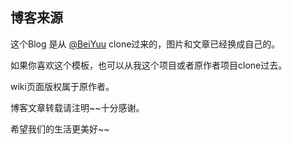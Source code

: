 ## 博客来源

这个Blog 是从 [@BeiYuu](http://weibo.com/beiyuu) clone过来的，图片和文章已经换成自己的。

如果你喜欢这个模板，也可以从我这个项目或者原作者项目clone过去。

wiki页面版权属于原作者。

博客文章转载请注明~~十分感谢。

希望我们的生活更美好~~
